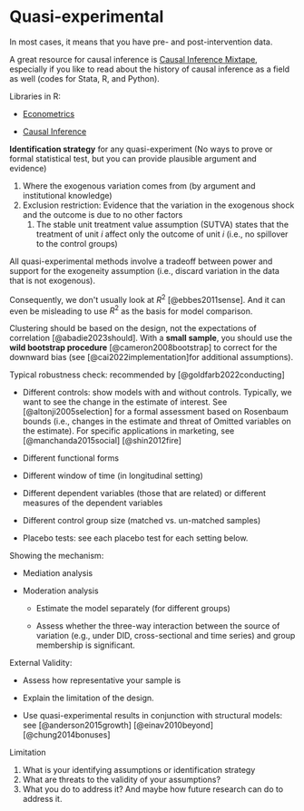 # Quasi-experimental

In most cases, it means that you have pre- and post-intervention data.

A great resource for causal inference is [Causal Inference Mixtape](https://mixtape.scunning.com/introduction.html), especially if you like to read about the history of causal inference as a field as well (codes for Stata, R, and Python).

Libraries in R:

-   [Econometrics](https://cran.r-project.org/web/views/Econometrics.html)

-   [Causal Inference](https://cran.r-project.org/web/views/CausalInference.html)

**Identification strategy** for any quasi-experiment (No ways to prove or formal statistical test, but you can provide plausible argument and evidence)

1.  Where the exogenous variation comes from (by argument and institutional knowledge)
2.  Exclusion restriction: Evidence that the variation in the exogenous shock and the outcome is due to no other factors
    1.  The stable unit treatment value assumption (SUTVA) states that the treatment of unit $i$ affect only the outcome of unit $i$ (i.e., no spillover to the control groups)

All quasi-experimental methods involve a tradeoff between power and support for the exogeneity assumption (i.e., discard variation in the data that is not exogenous).

Consequently, we don't usually look at $R^2$ [@ebbes2011sense]. And it can even be misleading to use $R^2$ as the basis for model comparison.

Clustering should be based on the design, not the expectations of correlation [@abadie2023should]. With a **small sample**, you should use the **wild bootstrap procedure** [@cameron2008bootstrap] to correct for the downward bias (see [@cai2022implementation]for additional assumptions).

Typical robustness check: recommended by [@goldfarb2022conducting]

-   Different controls: show models with and without controls. Typically, we want to see the change in the estimate of interest. See [@altonji2005selection] for a formal assessment based on Rosenbaum bounds (i.e., changes in the estimate and threat of Omitted variables on the estimate). For specific applications in marketing, see [@manchanda2015social] [@shin2012fire]

-   Different functional forms

-   Different window of time (in longitudinal setting)

-   Different dependent variables (those that are related) or different measures of the dependent variables

-   Different control group size (matched vs. un-matched samples)

-   Placebo tests: see each placebo test for each setting below.

Showing the mechanism:

-   Mediation analysis

-   Moderation analysis

    -   Estimate the model separately (for different groups)

    -   Assess whether the three-way interaction between the source of variation (e.g., under DID, cross-sectional and time series) and group membership is significant.

External Validity:

-   Assess how representative your sample is

-   Explain the limitation of the design.

-   Use quasi-experimental results in conjunction with structural models: see [@anderson2015growth] [@einav2010beyond][@chung2014bonuses]

Limitation

1.  What is your identifying assumptions or identification strategy
2.  What are threats to the validity of your assumptions?
3.  What you do to address it? And maybe how future research can do to address it.
